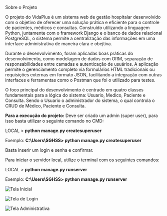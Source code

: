 Sobre o Projeto

O projeto do VidaPlus é um sistema web de gestão hospitalar desenvolvido com o objetivo de oferecer uma solução prática e eficiente para o controle de pacientes, médicos e consultas. 
Construído utilizando a linguagem Python, juntamente com o framework Django e o banco de dados relacional PostgreSQL, o sistema permite a centralização das informações em uma interface administrativa de maneira clara e obejtiva.

Durante o desenvolvimento, foram aplicadas boas práticas do desenvolvimento, como modelagem de dados com ORM, separação de responsabilidades entre camadas e autenticação de usuários. 
A aplicação permite o gerenciamento completo via formulários HTML tradicionais ou requisições externas em formato JSON, facilitando a integração com outras interfaces e ferramentas como o Postman que foi o utilizado para testes.

O foco principal do desenvolvimento é centrado em quatro classes fundamentais para a lógica do sistema: Usuario, Medico, Paciente e Consulta.
Sendo o Usuario o administrador do sistema, o qual controla o CRUD de Médico, Paciente e Consulta.

**Para a execução do projeto:**
Deve ser criado um admin (super user), para isso basta utilizar o seguinte comando no CMD:

LOCAL > **python manage.py createsuperuser**

Exemplo: **C:\Users\SGHSS> python manage.py createsuperuser**

Basta inserir um login e senha e confirmar. 

Para iniciar o servidor local, utilize o terminal com os seguintes comandos:

LOCAL > **python manage.py runserver**

Exemplo: **C:\Users\SGHSS> python manage.py runserver**

![Tela Inicial](https://github.com/user-attachments/assets/eeb3d841-89e8-458a-b1eb-57004d1cb42b)

![Tela de Login](https://github.com/user-attachments/assets/939f724f-bf30-4c04-b529-1c51c480e699)

![Tela Administrativa](https://github.com/user-attachments/assets/e4abe330-e98c-4444-98eb-d91649e0bdc2)
